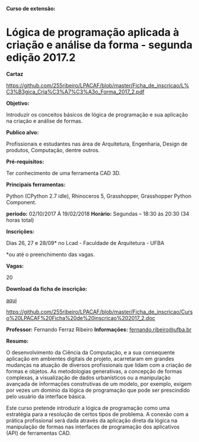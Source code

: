 

**Curso de extensão:**

**Lógica de programação aplicada à criação e análise da forma - segunda edição 2017.2**
============================================================================================
**Cartaz**

https://github.com/255ribeiro/LPACAF/blob/master/Ficha_de_inscricao/L%C3%B3gica_Cria%C3%A7%C3%A3o_Forma_2017_2.pdf


**Objetivo:**

Introduzir os conceitos básicos de lógica de programação e sua aplicação na criação e análise de formas.

**Publico alvo:**

Profissionais e estudantes nas área de Arquitetura, Engenharia, Design de produtos, Computação, dentre outros.

**Pré-requisitos:**

Ter conhecimento de uma ferramenta CAD 3D.

**Principais ferramentas:**

Python (CPython 2.7 idle), Rhinoceros 5, Grasshopper, Grasshopper Python Component.

**período:**
02/10/2017 À 19/02/2018 
**Horário:**
Segundas  – 18:30 ás 20:30 (34 horas total)

**Inscrições:**

Dias 26, 27 e 28/09* no Lcad - Faculdade de Arquitetura - UFBA

*ou até o preenchimento das vagas.

**Vagas:**

20

**Download da ficha de inscrição:**

[aqui](https://github.com/255ribeiro/LPACAF/blob/master/Ficha_de_inscricao/Curso%20LPACAF%20Ficha%20de%20inscricao%202017_2.doc)

https://github.com/255ribeiro/LPACAF/blob/master/Ficha_de_inscricao/Curso%20LPACAF%20Ficha%20de%20inscricao%202017_2.doc

**Professor:**
Fernando Ferraz Ribeiro
**Informações:**
fernando.ribeiro@ufba.br

**Resumo:**

O desenvolvimento da Ciência da Computação, e a sua consequente aplicação em ambientes digitais de projeto, acarretaram em grandes mudanças na atuação de diversos profissionais que lidam com a criação de formas e objetos. As metodologias generativas, a concepção de formas complexas, a visualização de dados urbanísticos ou a manipulação avançada de informações construtivas de um modelo, por exemplo, exigem por vezes um domínio da lógica de programação que pode ser prescindido pelo usuário da interface básica.

Este curso pretende introduzir a lógica de programação como uma estratégia para a resolução de certos tipos de problema. A conexão com a prática profissional será dada através da aplicação direta da lógica na manipulação de formas nas interfaces de programação dos aplicativos (API) de ferramentas CAD.
